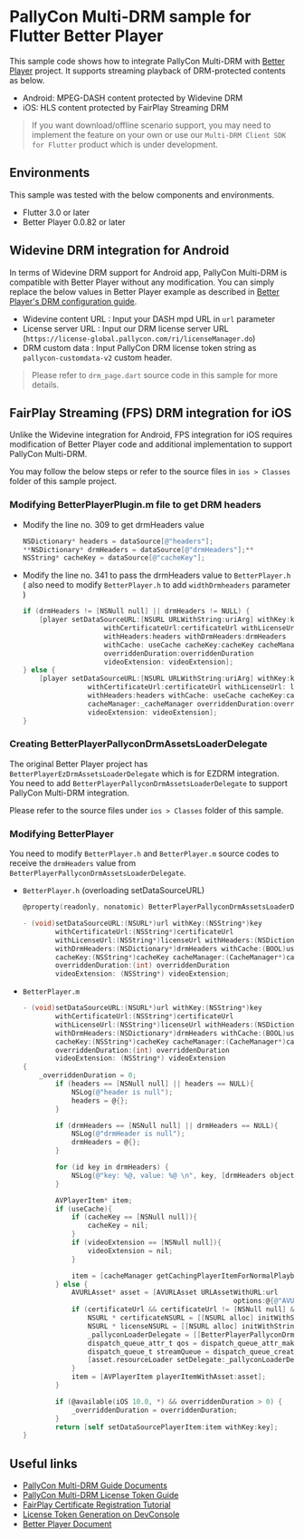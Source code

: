 # PallyCon Multi-DRM sample for Flutter Better Player

This sample code shows how to integrate PallyCon Multi-DRM with [Better Player](https://github.com/jhomlala/betterplayer) project. It supports streaming playback of DRM-protected contents as below.

 - Android: MPEG-DASH content protected by Widevine DRM
 - iOS: HLS content protected by FairPlay Streaming DRM

> If you want download/offline scenario support, you may need to implement the feature on your own or use our `Multi-DRM Client SDK for Flutter` product which is under development.

## Environments

This sample was tested with the below components and environments.

 - Flutter 3.0 or later
 - Better Player 0.0.82 or later

## Widevine DRM integration for Android

In terms of Widevine DRM support for Android app, PallyCon Multi-DRM is compatible with Better Player without any modification. You can simply replace the below values in Better Player example as described in [Better Player's DRM configuration guide](https://jhomlala.github.io/betterplayer/#/drmconfiguration).

  - Widevine content URL : Input your DASH mpd URL in `url` parameter
  - License server URL : Input our DRM license server URL (`https://license-global.pallycon.com/ri/licenseManager.do`)
  - DRM custom data : Input PallyCon DRM license token string as `pallycon-customdata-v2` custom header.

> Please refer to `drm_page.dart` source code in this sample for more details.

## FairPlay Streaming (FPS) DRM integration for iOS

Unlike the Widevine integration for Android, FPS integration for iOS requires modification of Better Player code and additional implementation to support PallyCon Multi-DRM. 

You may follow the below steps or refer to the source files in `ios > Classes` folder of this sample project.

### Modifying BetterPlayerPlugin.m file to get DRM headers

- Modify the line no. 309 to get drmHeaders value

    ```objectivec
    NSDictionary* headers = dataSource[@"headers"];
    **NSDictionary* drmHeaders = dataSource[@"drmHeaders"];**
    NSString* cacheKey = dataSource[@"cacheKey"];
    ```

- Modify the line no. 341 to pass the drmHeaders value to `BetterPlayer.h` ( also need to modify `BetterPlayer.h` to add `widthDrmheaders` parameter )

    ```objectivec
    if (drmHeaders != [NSNull null] || drmHeaders != NULL) {
        [player setDataSourceURL:[NSURL URLWithString:uriArg] withKey:key 
    					withCertificateUrl:certificateUrl withLicenseUrl: licenseUrl 
    					withHeaders:headers withDrmHeaders:drmHeaders 
    					withCache: useCache cacheKey:cacheKey cacheManager:_cacheManager 
    					overriddenDuration:overriddenDuration 
    					videoExtension: videoExtension];
    } else {
        [player setDataSourceURL:[NSURL URLWithString:uriArg] withKey:key 
    				withCertificateUrl:certificateUrl withLicenseUrl: licenseUrl 
    				withHeaders:headers withCache: useCache cacheKey:cacheKey 
    				cacheManager:_cacheManager overriddenDuration:overriddenDuration 
    				videoExtension: videoExtension];
    }
    ```

### Creating BetterPlayerPallyconDrmAssetsLoaderDelegate

The original Better Player project has `BetterPlayerEzDrmAssetsLoaderDelegate` which is for EZDRM integration. You need to add `BetterPlayerPallyconDrmAssetsLoaderDelegate` to support PallyCon Multi-DRM integration.

Please refer to the source files under `ios > Classes` folder of this sample.

### Modifying BetterPlayer

You need to modify `BetterPlayer.h` and `BetterPlayer.m` source codes to receive the `drmHeaders` value from `BetterPlayerPallyconDrmAssetsLoaderDelegate`.

 - `BetterPlayer.h` (overloading setDataSourceURL)
    
    ```objectivec
    @property(readonly, nonatomic) BetterPlayerPallyconDrmAssetsLoaderDelegate* pallyconLoaderDelegate;
    
    - (void)setDataSourceURL:(NSURL*)url withKey:(NSString*)key 
    		withCertificateUrl:(NSString*)certificateUrl 
    		withLicenseUrl:(NSString*)licenseUrl withHeaders:(NSDictionary*)headers 
    		withDrmHeaders:(NSDictionary*)drmHeaders withCache:(BOOL)useCache 
    		cacheKey:(NSString*)cacheKey cacheManager:(CacheManager*)cacheManager 
    		overriddenDuration:(int) overriddenDuration 
    		videoExtension: (NSString*) videoExtension;
    ```

 - `BetterPlayer.m`

    ```objectivec
    - (void)setDataSourceURL:(NSURL*)url withKey:(NSString*)key 
    		withCertificateUrl:(NSString*)certificateUrl 
    		withLicenseUrl:(NSString*)licenseUrl withHeaders:(NSDictionary*)headers 
    		withDrmHeaders:(NSDictionary*)drmHeaders withCache:(BOOL)useCache 
    		cacheKey:(NSString*)cacheKey cacheManager:(CacheManager*)cacheManager 
    		overriddenDuration:(int) overriddenDuration 
    		videoExtension: (NSString*) videoExtension
    {
        _overriddenDuration = 0;
            if (headers == [NSNull null] || headers == NULL){
                NSLog(@"header is null");
                headers = @{};
            }
    
            if (drmHeaders == [NSNull null] || drmHeaders == NULL){
                NSLog(@"drmHeader is null");
                drmHeaders = @{};
            }
    
            for (id key in drmHeaders) {
                NSLog(@"key: %@, value: %@ \n", key, [drmHeaders objectForKey:key]);
            }
    
            AVPlayerItem* item;
            if (useCache){
                if (cacheKey == [NSNull null]){
                    cacheKey = nil;
                }
                if (videoExtension == [NSNull null]){
                    videoExtension = nil;
                }
    
                item = [cacheManager getCachingPlayerItemForNormalPlayback:url cacheKey:cacheKey videoExtension: videoExtension headers:headers];
            } else {
                AVURLAsset* asset = [AVURLAsset URLAssetWithURL:url
                                                        options:@{@"AVURLAssetHTTPHeaderFieldsKey" : headers}];
                if (certificateUrl && certificateUrl != [NSNull null] && [certificateUrl length] > 0) {
                    NSURL * certificateNSURL = [[NSURL alloc] initWithString: certificateUrl];
                    NSURL * licenseNSURL = [[NSURL alloc] initWithString: licenseUrl];
                    _pallyconLoaderDelegate = [[BetterPlayerPallyconDrmAssetsLoaderDelegate alloc] init:certificateNSURL withLicenseURL:licenseNSURL withHeaders:drmHeaders];
                    dispatch_queue_attr_t qos = dispatch_queue_attr_make_with_qos_class(DISPATCH_QUEUE_SERIAL, QOS_CLASS_DEFAULT, -1);
                    dispatch_queue_t streamQueue = dispatch_queue_create("streamQueue", qos);
                    [asset.resourceLoader setDelegate:_pallyconLoaderDelegate queue:streamQueue];
                }
                item = [AVPlayerItem playerItemWithAsset:asset];
            }
    
            if (@available(iOS 10.0, *) && overriddenDuration > 0) {
                _overriddenDuration = overriddenDuration;
            }
            return [self setDataSourcePlayerItem:item withKey:key];
    }
    ```

## Useful links

- [PallyCon Multi-DRM Guide Documents](https://pallycon.com/docs/en/multidrm/)
- [PallyCon Multi-DRM License Token Guide](https://pallycon.com/docs/en/multidrm/license/license-token/)
- [FairPlay Certificate Registration Tutorial](https://pallycon.com/docs/en/multidrm/license/fps-cert-tutorial/)
- [License Token Generation on DevConsole](https://sample.pallycon.com/dev/devconsole/customData.do?lang=en#create-token)
- [Better Player Document](https://jhomlala.github.io/betterplayer/#/README)
